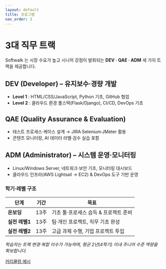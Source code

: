 ```yaml
---
layout: default
title: 프로그램
nav_order: 3
---
```


# 3대 직무 트랙

Softwalk 는 시장 수요가 높고 시니어 강점이 발휘되는 **DEV · QAE · ADM** 세 가지 트랙을 제공합니다.

## DEV (Developer) – 유지보수·경량 개발

* **Level 1** : HTML/CSS/JavaScript, Python 기초, GitHub 협업
* **Level 2** : 클라우드 환경 풀스택(Flask/Django), CI/CD, DevOps 기초

## QAE (Quality Assurance & Evaluation)

* 테스트 프로세스·케이스 설계 → JIRA·Selenium·JMeter 활용
* 콘텐츠 모니터링, AI 데이터 라벨·검수 실습 포함

## ADM (Administrator) – 시스템 운영·모니터링

* Linux/Windows Server, 네트워크·보안 기초, 모니터링 대시보드
* 클라우드 인프라(AWS Lightsail → EC2) & DevOps 도구 기반 운영

### 학기·레벨 구조

| 단계 | 기간 | 목표 |
|------|------|------|
| **온보딩** | 13주 | 기초 툴·프로세스 습득 & 프로젝트 준비 |
| **실전 레벨1** | 13주 | 팀·개인 프로젝트, 직무 기초 완성 |
| **실전 레벨2** | 13주 | 고급 과제 수행, 기업 프로젝트 투입 |

*학습자는 트랙 변경·복합 이수가 가능하며, 평균 2년(4학기) 이내 주니어 수준 역량을 확보합니다.*

[커리큘럼 예시](./curriculum.md)
